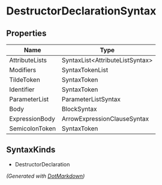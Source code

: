 # DestructorDeclarationSyntax

## Properties

| Name           | Type                             |
| -------------- | -------------------------------- |
| AttributeLists | SyntaxList\<AttributeListSyntax> |
| Modifiers      | SyntaxTokenList                  |
| TildeToken     | SyntaxToken                      |
| Identifier     | SyntaxToken                      |
| ParameterList  | ParameterListSyntax              |
| Body           | BlockSyntax                      |
| ExpressionBody | ArrowExpressionClauseSyntax      |
| SemicolonToken | SyntaxToken                      |

## SyntaxKinds

* DestructorDeclaration

*\(Generated with [DotMarkdown](http://github.com/JosefPihrt/DotMarkdown)\)*